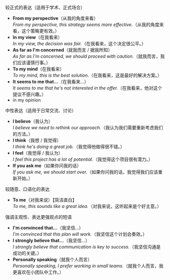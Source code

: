 

较正式的表达（适用于学术、正式场合）
- **From my perspective**（从我的角度来看）  
  *From my perspective, this strategy seems more effective.*（从我的角度来看，这个策略更有效。）  
- **In my view**（在我看来）  
  *In my view, the decision was fair.*（在我看来，这个决定很公平。）  
- **As far as I'm concerned**（就我而言 / 据我所知）  
  *As far as I'm concerned, we should proceed with caution.*（就我而言，我们应该谨慎行事。）  
- **To my mind**（在我看来）  
  *To my mind, this is the best solution.*（在我看来，这是最好的解决方案。）  
- **It seems to me that...**（在我看来...）  
  *It seems to me that he's not interested in the offer.*（在我看来，他对这个提议不感兴趣。）  
- in my opinion

中性表达（适用于日常交流、讨论）
- **I believe**（我认为）  
  *I believe we need to rethink our approach.*（我认为我们需要重新考虑我们的方法。）  
- **I think**（我想 / 我觉得）  
  *I think he's doing a great job.*（我觉得他做得很不错。）  
- **I feel**（我觉得 / 我认为）  
  *I feel this project has a lot of potential.*（我觉得这个项目很有潜力。）  
- **If you ask me**（如果你问我的话）  
  *If you ask me, we should start over.*（如果你问我的话，我觉得我们应该重新开始。）  

较随意、口语化的表达
- **To me**（对我来说）【简洁直白】  
  *To me, this sounds like a great idea.*（对我来说，这听起来是个好主意。）  

强调主观性、表达更强观点的短语
- **I'm convinced that...**（我坚信...）  
  *I'm convinced that this plan will work.*（我坚信这个计划会奏效。）  
- **I strongly believe that...**（我坚信...）  
  *I strongly believe that communication is key to success.*（我坚信沟通是成功的关键。）  
- **Personally speaking**（就我个人而言）  
  *Personally speaking, I prefer working in small teams.*（就我个人而言，我更喜欢在小团队中工作。）  

